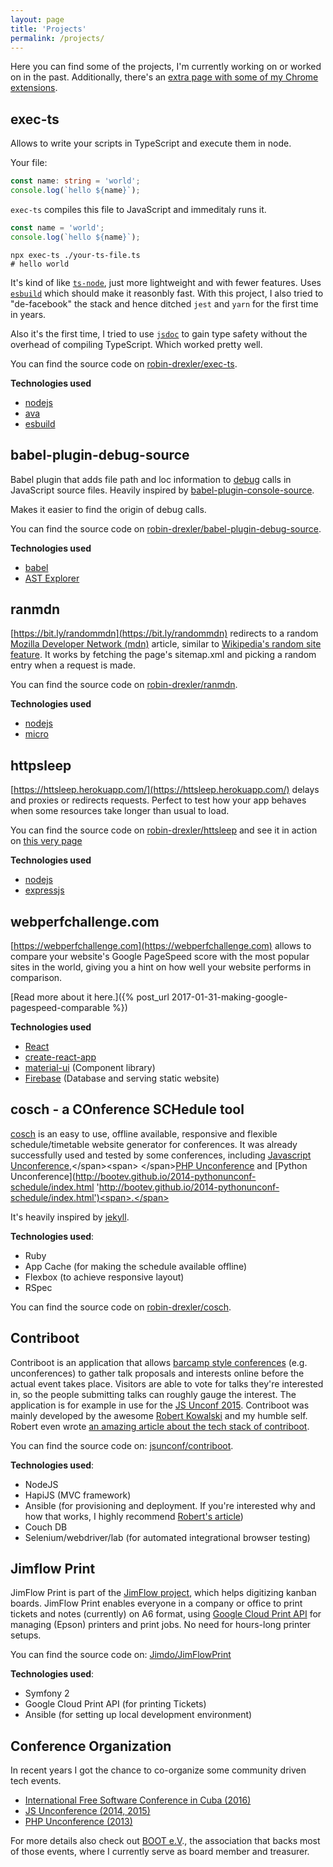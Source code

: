 ```yaml
---
layout: page
title: 'Projects'
permalink: /projects/
---
```


Here you can find some of the projects, I'm currently working on or worked on in the past.
Additionally, there's an [extra page with some of my Chrome extensions](/projects/chrome-extensions/ 'Chrome Extensions').

<div class="spacing"><span></span></div>

## exec-ts

Allows to write your scripts in TypeScript and execute them in node.

Your file:

```ts
const name: string = 'world';
console.log(`hello ${name}`);
```

`exec-ts` compiles this file to JavaScript and immeditaly runs it.

```js
const name = 'world';
console.log(`hello ${name}`);
```

```shell
npx exec-ts ./your-ts-file.ts
# hello world
```

It's kind of like [`ts-node`](https://github.com/TypeStrong/ts-node), just more lightweight and with fewer features.
Uses [`esbuild`](https://esbuild.github.io) which should make it reasonbly fast.
With this project, I also tried to "de-facebook" the stack and hence ditched `jest` and `yarn` for the first time in years.

Also it's the first time, I tried to use [`jsdoc`](https://www.typescriptlang.org/docs/handbook/jsdoc-supported-types.html) to gain type safety without the overhead of compiling TypeScript.
Which worked pretty well.

You can find the source code on [robin-drexler/exec-ts](https://github.com/robin-drexler/exec-ts).

**Technologies used**

- [nodejs](https://nodejs.org/en/)
- [ava](https://github.com/avajs/ava)
- [esbuild](https://esbuild.github.io)

## babel-plugin-debug-source

Babel plugin that adds file path and loc information to [debug](https://www.npmjs.com/package/debug) calls in JavaScript source files. Heavily inspired by [babel-plugin-console-source](https://www.npmjs.com/package/babel-plugin-console-source).

Makes it easier to find the origin of debug calls.

You can find the source code on [robin-drexler/babel-plugin-debug-source](https://github.com/robin-drexler/babel-plugin-debug-source).

**Technologies used**

- [babel](https://babeljs.io/)
- [AST Explorer](https://astexplorer.net/)

## ranmdn

[https://bit.ly/randommdn](https://bit.ly/randommdn) redirects to a random [Mozilla Developer Network (mdn)](https://developer.mozilla.org/en-US/) article, similar to [Wikipedia's random site feature](https://en.wikipedia.org/wiki/Wikipedia:Random). It works by fetching the page's sitemap.xml and picking a random entry when a request is made.

You can find the source code on [robin-drexler/ranmdn](https://github.com/robin-drexler/ranmdn).

**Technologies used**

- [nodejs](https://nodejs.org/en/)
- [micro](https://github.com/zeit/micro)

## httpsleep

[https://httsleep.herokuapp.com/](https://httsleep.herokuapp.com/) delays and proxies or redirects requests. Perfect to test how your app behaves when some resources take longer than usual to load.

You can find the source code on [robin-drexler/httsleep](https://github.com/robin-drexler/httsleep) and see it in action on [this very page](httsleep.herokuapp.com/3?redirectUrl=https://www.robin-drexler.com/projects/)

**Technologies used**

- [nodejs](https://nodejs.org/en/)
- [expressjs](https://expressjs.com/)

## webperfchallenge.com

[https://webperfchallenge.com](https://webperfchallenge.com) allows to compare your website's Google PageSpeed score with the most popular sites in the world, giving you a hint on how well your website performs in comparison.

[Read more about it here.]({% post_url 2017-01-31-making-google-pagespeed-comparable %})

**Technologies used**

- [React](https://facebook.github.io/react/)
- [create-react-app](https://github.com/facebookincubator/create-react-app)
- [material-ui](http://www.material-ui.com/) (Component library)
- [Firebase](https://firebase.google.com/) (Database and serving static website)

## cosch - a COnference SCHedule tool

[cosch](https://rubygems.org/gems/cosch 'https://rubygems.org/gems/cosch') is an easy to use, offline available, responsive and flexible schedule/timetable website generator for conferences.
It was already successfully used and tested by some conferences, including <span >[Javascript Unconference](http://jsunconf.github.io/schedule2015.jsunconf.eu/ 'http://jsunconf.github.io/schedule2015.jsunconf.eu/'),</span><span> </span>[PHP Unconference](http://bootev.github.io/2014-phpunconf-schedule/ 'http://bootev.github.io/2014-phpunconf-schedule/') and [Python Unconference](http://bootev.github.io/2014-pythonunconf-schedule/index.html 'http://bootev.github.io/2014-pythonunconf-schedule/index.html')<span>.</span>

It's heavily inspired by [jekyll](http://jekyllrb.com/ 'http://jekyllrb.com/').

**Technologies used**:

- Ruby
- App Cache (for making the schedule available offline)
- Flexbox (to achieve responsive layout)
- RSpec

You can find the source code on [robin-drexler/cosch](https://github.com/robin-drexler/cosch 'https://github.com/robin-drexler/cosch').

## Contriboot

Contriboot is an application that allows [barcamp style conferences](http://en.wikipedia.org/wiki/BarCamp 'http://en.wikipedia.org/wiki/BarCamp') (e.g. unconferences) to gather talk proposals and interests online before the actual event takes place.
Visitors are able to vote for talks they're interested in, so the people submitting talks can roughly gauge the interest.
The application is for example in use for the [JS Unconf 2015](http://contriboot.jsunconf.eu/ 'http://contriboot.jsunconf.eu/').
Contriboot was mainly developed by the awesome [Robert Kowalski](http://robert-kowalski.de/ 'http://robert-kowalski.de/') and my humble self. Robert even wrote [an amazing article about the tech stack of contriboot](http://robert-kowalski.de/blog/choosing-the-right-stack-why-we-chose-hapi-couchdb-and-ansible/ 'http://robert-kowalski.de/blog/choosing-the-right-stack-why-we-chose-hapi-couchdb-and-ansible/').

You can find the source code on: [jsunconf/contriboot](https://github.com/jsunconf/contriboot 'https://github.com/jsunconf/contriboot').

**Technologies used**:

- NodeJS
- HapiJS (MVC framework)
- Ansible (for provisioning and deployment. If you're interested why and how that works, I highly recommend [Robert's article](http://robert-kowalski.de/blog/choosing-the-right-stack-why-we-chose-hapi-couchdb-and-ansible/ 'http://robert-kowalski.de/blog/choosing-the-right-stack-why-we-chose-hapi-couchdb-and-ansible/'))
- Couch DB
- Selenium/webdriver/lab (for automated integrational browser testing)

## Jimflow Print

JimFlow Print is part of the [JimFlow project](http://jimflow.jimdo.com/), which helps digitizing kanban boards.
JimFlow Print enables everyone in a company or office to print tickets and notes (currently) on A6 format, using [Google Cloud Print API](https://developers.google.com/cloud-print/) for managing (Epson) printers and print jobs. No need for hours-long printer setups.

You can find the source code on: [Jimdo/JimFlowPrint](https://github.com/Jimdo/JimFlowPrint 'https://github.com/Jimdo/JimFlowPrint')

**Technologies used**:

- Symfony 2
- Google Cloud Print API (for printing Tickets)
- Ansible (for setting up local development environment)

## Conference Organization

In recent years I got the chance to co-organize some community driven tech events.

- [International Free Software Conference in Cuba (2016)](https://www.cubaconf.org/ 'https://www.cubaconf.org/')
- [JS Unconference (2014, 2015)](http://jsunconf.eu 'http://jsunconf.eu')
- [PHP Unconference (2013)](http://www.php-unconference.de/ 'http://www.php-unconference.de/')

For more details also check out [BOOT e.V](http://www.bootev.org/ 'http://www.bootev.org/')., the association that backs most of those events, where I currently serve as board member and treasurer.
